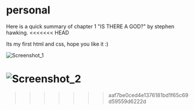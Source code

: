 # personal
Here is a quick summary of chapter 1 "IS THERE A GOD?"  by stephen hawking.
<<<<<<< HEAD

Its my first html and css, hope you like it :)

![Screenshot_1](https://user-images.githubusercontent.com/53405133/133642982-eaabce2a-f1a0-49b9-8c4e-89aacc737efd.png)

![Screenshot_2](https://user-images.githubusercontent.com/53405133/133643069-9ab63f37-e89e-489a-a641-d65d5f1d4ac6.png)
=======
>>>>>>> aaf7be0ced4e1376181bd1f65c69d59559d6222d
